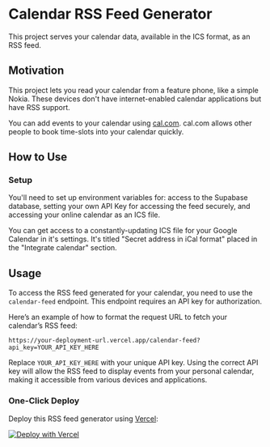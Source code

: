 # Calendar RSS Feed Generator

This project serves your calendar data, available in the ICS format, as an RSS feed.

## Motivation

This project lets you read your calendar from a feature phone, like a simple Nokia. These devices don't have internet-enabled calendar applications but have RSS support.

You can add events to your calendar using [cal.com](https://cal.com). cal.com allows other people to book time-slots into your calendar quickly.

## How to Use

### Setup

You'll need to set up environment variables for: access to the Supabase database, setting your own API Key for accessing the feed securely, and accessing your online calendar as an ICS file.

You can get access to a constantly-updating ICS file for your Google Calendar in it's settings. It's titled "Secret address in iCal format" placed in the "Integrate calendar" section.

## Usage

To access the RSS feed generated for your calendar, you need to use the `calendar-feed` endpoint. This endpoint requires an API key for authorization.

Here’s an example of how to format the request URL to fetch your calendar’s RSS feed:

```
https://your-deployment-url.vercel.app/calendar-feed?api_key=YOUR_API_KEY_HERE
```

Replace `YOUR_API_KEY_HERE` with your unique API key. Using the correct API key will allow the RSS feed to display events from your personal calendar, making it accessible from various devices and applications.

### One-Click Deploy

Deploy this RSS feed generator using [Vercel](https://vercel.com?utm_source=github&utm_medium=readme&utm_campaign=vercel-examples):

[![Deploy with Vercel](https://vercel.com/button)](https://vercel.com/new/git/external?repository-url=https://github.com/vercel/examples/tree/main/edge-functions/calendar-rss&project-name=calendar-rss-generator&repository-name=calendar-rss-generator)
